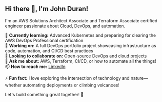 ## Hi there 👋, I'm John Duran!

I'm an AWS Solutions Architect Associate and Terraform Associate certified engineer passionate about Cloud, DevOps, and automation.  

🌱 **Currently learning:** Advanced Kubernetes and preparing for clearing the AWS DevOps Professional certification  
🔭 **Working on:** A full DevOps portfolio project showcasing infrastructure as code, automation, and CI/CD best practices  
👯 **Looking to collaborate on:** Open-source DevOps and cloud projects  
💬 **Ask me about:** AWS, Terraform, CI/CD, or how to automate all the things!  
📫 **How to reach me:** [LinkedIn](https://www.linkedin.com/in/your-profile) 

⚡ **Fun fact:** I love exploring the intersection of technology and nature—whether automating deployments or climbing volcanoes!  

Let's build something great together! 🚀  
